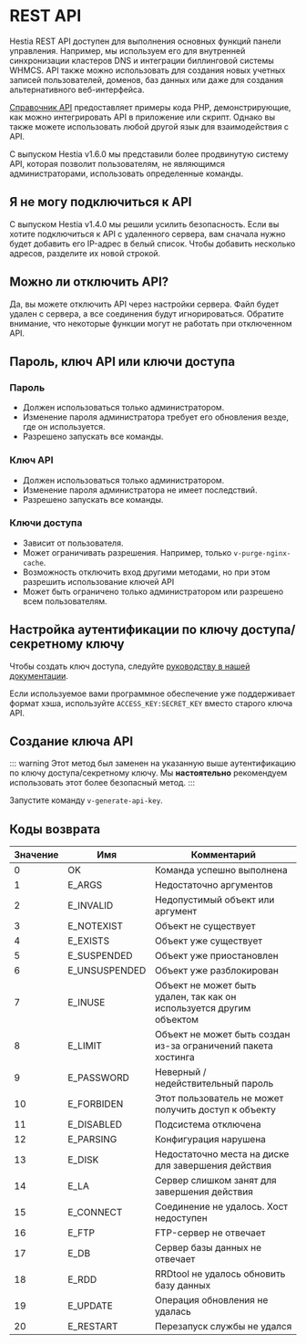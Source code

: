 # REST API

Hestia REST API доступен для выполнения основных функций панели управления. Например, мы используем его для внутренней синхронизации кластеров DNS и интеграции биллинговой системы WHMCS. API также можно использовать для создания новых учетных записей пользователей, доменов, баз данных или даже для создания альтернативного веб-интерфейса.

[Справочник API](../reference/api.md) предоставляет примеры кода PHP, демонстрирующие, как можно интегрировать API в приложение или скрипт. Однако вы также можете использовать любой другой язык для взаимодействия с API.

С выпуском Hestia v1.6.0 мы представили более продвинутую систему API, которая позволит пользователям, не являющимся администраторами, использовать определенные команды.

## Я не могу подключиться к API

С выпуском Hestia v1.4.0 мы решили усилить безопасность. Если вы хотите подключиться к API с удаленного сервера, вам сначала нужно будет добавить его IP-адрес в белый список. Чтобы добавить несколько адресов, разделите их новой строкой.

## Можно ли отключить API?

Да, вы можете отключить API через настройки сервера. Файл будет удален с сервера, а все соединения будут игнорироваться. Обратите внимание, что некоторые функции могут не работать при отключенном API.

## Пароль, ключ API или ключи доступа

### Пароль

- Должен использоваться только администратором.
- Изменение пароля администратора требует его обновления везде, где он используется.
- Разрешено запускать все команды.

### Ключ API

- Должен использоваться только администратором.
- Изменение пароля администратора не имеет последствий.
- Разрешено запускать все команды.

### Ключи доступа

- Зависит от пользователя.
- Может ограничивать разрешения. Например, только `v-purge-nginx-cache`.
- Возможность отключить вход другими методами, но при этом разрешить использование ключей API
- Может быть ограничено только администратором или разрешено всем пользователям.

## Настройка аутентификации по ключу доступа/секретному ключу

Чтобы создать ключ доступа, следуйте [руководству в нашей документации](../user-guide/account.md#api-access-keys).

Если используемое вами программное обеспечение уже поддерживает формат хэша, используйте `ACCESS_KEY:SECRET_KEY` вместо старого ключа API.

## Создание ключа API

::: warning
Этот метод был заменен на указанную выше аутентификацию по ключу доступа/секретному ключу. Мы **настоятельно** рекомендуем использовать этот более безопасный метод.
:::

Запустите команду `v-generate-api-key`.

## Коды возврата

| Значение | Имя | Комментарий |
| ----- | ------------- | ------------------------------------------------------------ |
| 0 | OK | Команда успешно выполнена |
| 1 | E_ARGS | Недостаточно аргументов |
| 2 | E_INVALID | Недопустимый объект или аргумент |
| 3 | E_NOTEXIST | Объект не существует |
| 4 | E_EXISTS | Объект уже существует |
| 5 | E_SUSPENDED | Объект уже приостановлен |
| 6 | E_UNSUSPENDED | Объект уже разблокирован |
| 7 | E_INUSE | Объект не может быть удален, так как он используется другим объектом |
| 8 | E_LIMIT | Объект не может быть создан из-за ограничений пакета хостинга |
| 9 | E_PASSWORD | Неверный / недействительный пароль |
| 10 | E_FORBIDEN | Этот пользователь не может получить доступ к объекту |
| 11 | E_DISABLED | Подсистема отключена |
| 12 | E_PARSING | Конфигурация нарушена |
| 13 | E_DISK | Недостаточно места на диске для завершения действия |
| 14 | E_LA | Сервер слишком занят для завершения действия |
| 15 | E_CONNECT | Соединение не удалось. Хост недоступен |
| 16 | E_FTP | FTP-сервер не отвечает |
| 17 | E_DB | Сервер базы данных не отвечает |
| 18 | E_RDD | RRDtool не удалось обновить базу данных |
| 19 | E_UPDATE | Операция обновления не удалась |
| 20 | E_RESTART | Перезапуск службы не удался |